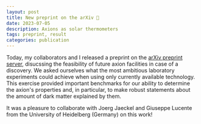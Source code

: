 ```yaml
---
layout: post
title: New preprint on the arXiv 🎉
date: 2023-07-05
description: Axions as solar thermometers
tags: preprint, result
categories: publication
---
```


Today, my collaborators and I released a preprint on the [arXiv preprint server](https://arxiv.org/abs/2407.04772), disucssing the feasibility of future axion facilities in case of a discovery.
We asked ourselves what the most ambitious laboratory experiments could achieve when using only currently available technology.
This exercise provided important benchmarks for our ability to determine the axion's properties and, in particular, to make robust statements about the amount of dark matter explained by them.

It was a pleasure to collaborate with Joerg Jaeckel and Giuseppe Lucente from the University of Heidelberg (Germany) on this work!
